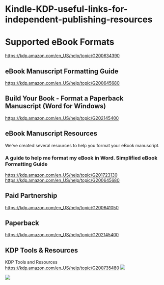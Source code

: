 # Kindle-KDP-useful-links-for-independent-publishing-resources

# Supported eBook Formats
https://kdp.amazon.com/en_US/help/topic/G200634390

## eBook Manuscript Formatting Guide
https://kdp.amazon.com/en_US/help/topic/G200645680

## Build Your Book - Format a Paperback Manuscript (Word for Windows)
https://kdp.amazon.com/en_US/help/topic/G202145400



## eBook Manuscript Resources
We've created several resources to help you format your eBook manuscript.
### A guide to help me format my eBook in Word.	Simplified eBook Formatting Guide
https://kdp.amazon.com/en_US/help/topic/G201723130
https://kdp.amazon.com/en_US/help/topic/G200645680

## Paid Partnership
https://kdp.amazon.com/en_US/help/topic/G200641050

## Paperback
https://kdp.amazon.com/en_US/help/topic/G202145400


## KDP Tools & Resources
KDP Tools and Resources
https://kdp.amazon.com/en_US/help/topic/G200735480
![](https://m.media-amazon.com/images/G/01/kindle-publication/KDP-Images/eBook_decision_tree._CB1559090155_.PNG)


![](https://m.media-amazon.com/images/G/01/kindle-publication/KDP-Images/paperback_decision_tree._CB1559090177_.PNG)


